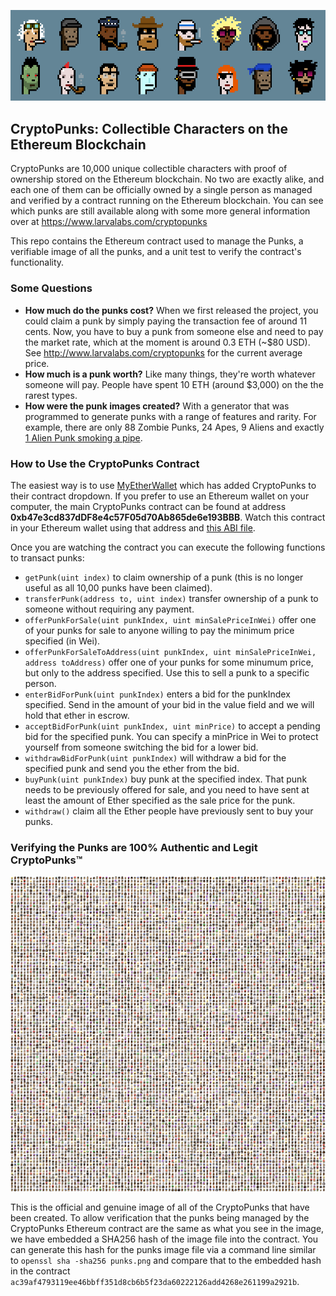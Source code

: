 ![CryptoPunks](/punk-variety.png)

## CryptoPunks: Collectible Characters on the Ethereum Blockchain

CryptoPunks are 10,000 unique collectible characters with proof of ownership stored on the Ethereum blockchain. No two are exactly alike, and each one of them can be officially owned by a single person as managed and verified by a contract running on the Ethereum blockchain. You can see which punks are still available along with some more general information over at https://www.larvalabs.com/cryptopunks

This repo contains the Ethereum contract used to manage the Punks, a verifiable image of all the punks, and a unit test to verify the contract's functionality.

### Some Questions

* **How much do the punks cost?** When we first released the project, you could claim a punk by simply paying the transaction fee of around 11 cents. Now, you have to buy a punk from someone else and need to pay the market rate, which at the moment is around 0.3 ETH (~$80 USD). See http://www.larvalabs.com/cryptopunks for the current average price.
* **How much is a punk worth?** Like many things, they're worth whatever someone will pay. People have spent 10 ETH (around $3,000) on the the rarest types.
* **How were the punk images created?** With a generator that was programmed to generate punks with a range of features and rarity. For example, there are only 88 Zombie Punks, 24 Apes, 9 Aliens and exactly [1 Alien Punk smoking a pipe](https://www.larvalabs.com/cryptopunks/details/7804).

### How to Use the CryptoPunks Contract

The easiest way is to use [MyEtherWallet](https://www.myetherwallet.com/#contracts) which has added CryptoPunks to their contract dropdown. If you prefer to use an Ethereum wallet on your computer, the main CryptoPunks contract can be found at address **0xb47e3cd837dDF8e4c57F05d70Ab865de6e193BBB**. Watch this contract in your Ethereum wallet using that address and [this ABI file](/compiled/CryptoPunksMarket.abi).

Once you are watching the contract you can execute the following functions to transact punks:

* ```getPunk(uint index)``` to claim ownership of a punk (this is no longer useful as all 10,00 punks have been claimed).
* ```transferPunk(address to, uint index)``` transfer ownership of a punk to someone without requiring any payment.
* ```offerPunkForSale(uint punkIndex, uint minSalePriceInWei)``` offer one of your punks for sale to anyone willing to pay the minimum price specified (in Wei).
* ```offerPunkForSaleToAddress(uint punkIndex, uint minSalePriceInWei, address toAddress)``` offer one of your punks for some minumum price, but only to the address specified. Use this to sell a punk to a specific person.
* ```enterBidForPunk(uint punkIndex)``` enters a bid for the punkIndex specified. Send in the amount of your bid in the value field and we will hold that ether in escrow.
* ```acceptBidForPunk(uint punkIndex, uint minPrice)``` to accept a pending bid for the specified punk. You can specify a minPrice in Wei to protect yourself from someone switching the bid for a lower bid.
* ```withdrawBidForPunk(uint punkIndex)``` will withdraw a bid for the specified punk and send you the ether from the bid.
* ```buyPunk(uint punkIndex)``` buy punk at the specified index. That punk needs to be previously offered for sale, and you need to have sent at least the amount of Ether specified as the sale price for the punk.
* ```withdraw()``` claim all the Ether people have previously sent to buy your punks.

### Verifying the Punks are 100% Authentic and Legit CryptoPunks™

![All the CryptoPunks](/punks.png)

This is the official and genuine image of all of the CryptoPunks that have been created. To allow verification that the punks being managed by the CryptoPunks Ethereum contract are the same as what you see in the image, we have embedded a SHA256 hash of the image file into the contract. You can generate this hash for the punks image file via a command line similar to ```openssl sha -sha256 punks.png``` and compare that to the embedded hash in the contract ```ac39af4793119ee46bbff351d8cb6b5f23da60222126add4268e261199a2921b```.
